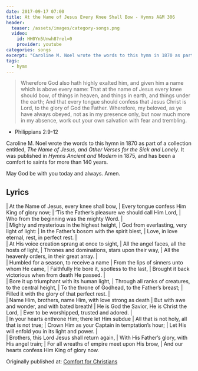 ```yaml
---
date: 2017-09-17 07:00 
title: At the Name of Jesus Every Knee Shall Bow - Hymns A&M 306
header:
  teaser: /assets/images/category-songs.png
  video:
    id: HH0Yn5Unwh8?rel=0
    provider: youtube
categories: songs
excerpt: "Car­o­line M. No­el wrote the words to this hymn in 1870 as part of a collection entitled, The Name of Je­sus, and Other Vers­es for the Sick and Lone­ly.  It was published in Hymns Ancient and Modern in 1875, and has been a comfort to saints for more than 140 years."
tags:
  - hymn
---
```


> Wherefore God also hath highly exalted him, and given him a name which is above every name:
That at the name of Jesus every knee should bow, of things in heaven, and things in earth, and things under the earth;
And that every tongue should confess that Jesus Christ is Lord, to the glory of God the Father.
Wherefore, my beloved, as ye have always obeyed, not as in my presence only, but now much more in my absence, work out your own salvation with fear and trembling.
- Philippians 2:9-12

Car­o­line M. No­el wrote the words to this hymn in 1870 as part of a collection entitled, *The Name of Je­sus, and Other Vers­es for the Sick and Lone­ly*.  It was published in *Hymns Ancient and Modern* in 1875, and has been a comfort to saints for more than 140 years.

May God be with you today and always.  Amen.

## Lyrics


|  At the Name of Jesus, every knee shall bow,
|  Every tongue confess Him King of glory now;
|  ’Tis the Father’s pleasure we should call Him Lord,
|  Who from the beginning was the mighty Word.
|  
|  Mighty and mysterious in the highest height,
|  God from everlasting, very light of light:
|  In the Father’s bosom with the spirit blest,
|  Love, in love eternal, rest, in perfect rest.
|  
|  At His voice creation sprang at once to sight,
|  All the angel faces, all the hosts of light,
|  Thrones and dominations, stars upon their way,
|  All the heavenly orders, in their great array.
|  
|  Humbled for a season, to receive a name
|  From the lips of sinners unto whom He came,
|  Faithfully He bore it, spotless to the last,
|  Brought it back victorious when from death He passed.
|  
|  Bore it up triumphant with its human light,
|  Through all ranks of creatures, to the central height,
|  To the throne of Godhead, to the Father’s breast;
|  Filled it with the glory of that perfect rest.
|  
|  Name Him, brothers, name Him, with love strong as death
|  But with awe and wonder, and with bated breath!
|  He is God the Savior, He is Christ the Lord,
|  Ever to be worshipped, trusted and adored.
|  
|  In your hearts enthrone Him; there let Him subdue
|  All that is not holy, all that is not true;
|  Crown Him as your Captain in temptation’s hour;
|  Let His will enfold you in its light and power.
|  
|  Brothers, this Lord Jesus shall return again,
|  With His Father’s glory, with His angel train;
|  For all wreaths of empire meet upon His brow,
|  And our hearts confess Him King of glory now.

<div>Originally published at: <a href='http://www.alecsatin.com/'>Comfort for Christians</a></div>